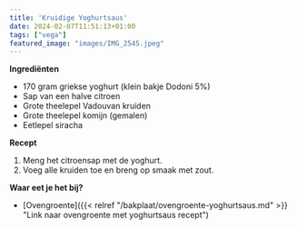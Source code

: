 ```yaml
---
title: 'Kruidige Yoghurtsaus'
date: 2024-02-07T11:51:13+01:00
tags: ["vega"]
featured_image: "images/IMG_2545.jpeg"
---
```


**Ingrediënten**
- 170 gram griekse yoghurt (klein bakje Dodoni 5%)
- Sap van een halve citroen
- Grote theelepel Vadouvan kruiden
- Grote theelepel komijn (gemalen)
- Eetlepel siracha

**Recept**
1. Meng het citroensap met de yoghurt.
2. Voeg alle kruiden toe en breng op smaak met zout.

**Waar eet je het bij?**
- [Ovengroente]({{< relref "/bakplaat/ovengroente-yoghurtsaus.md" >}} "Link naar ovengroente met yoghurtsaus recept")